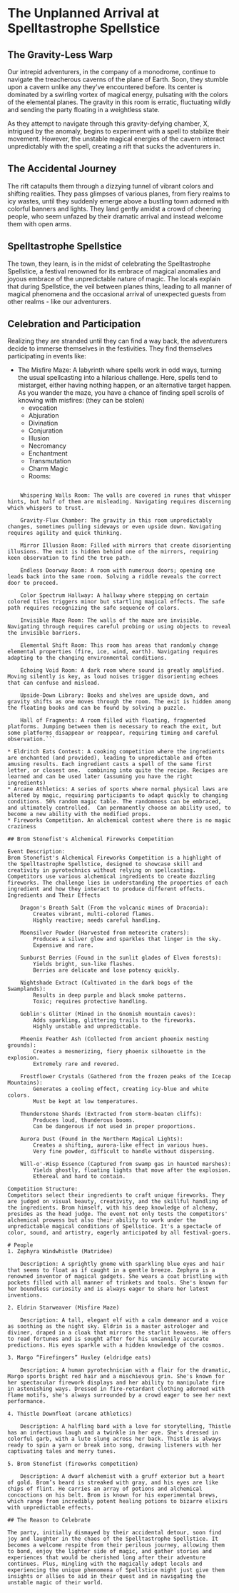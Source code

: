 # The Unplanned Arrival at Spelltastrophe Spellstice

## The Gravity-Less Warp

Our intrepid adventurers, in the company of a monodrome, continue to navigate the treacherous caverns of the plane of Earth. Soon, they stumble upon a cavern unlike any they've encountered before. Its center is dominated by a swirling vortex of magical energy, pulsating with the colors of the elemental planes. The gravity in this room is erratic, fluctuating wildly and sending the party floating in a weightless state.

As they attempt to navigate through this gravity-defying chamber, X, intrigued by the anomaly, begins to experiment with a spell to stabilize their movement. However, the unstable magical energies of the cavern interact unpredictably with the spell, creating a rift that sucks the adventurers in.

## The Accidental Journey

The rift catapults them through a dizzying tunnel of vibrant colors and shifting realities. They pass glimpses of various planes, from fiery realms to icy wastes, until they suddenly emerge above a bustling town adorned with colorful banners and lights. They land gently amidst a crowd of cheering people, who seem unfazed by their dramatic arrival and instead welcome them with open arms.

## Spelltastrophe Spellstice

The town, they learn, is in the midst of celebrating the Spelltastrophe Spellstice, a festival renowned for its embrace of magical anomalies and joyous embrace of the unpredictable nature of magic. The locals explain that during Spellstice, the veil between planes thins, leading to all manner of magical phenomena and the occasional arrival of unexpected guests from other realms - like our adventurers.

## Celebration and Participation

Realizing they are stranded until they can find a way back, the adventurers decide to immerse themselves in the festivities. They find themselves participating in events like:

* The Misfire Maze: A labyrinth where spells work in odd ways, turning the usual spellcasting into a hilarious challenge. Here, spells tend to mistarget, either having nothing happen, or an alternative target happen.  As you wander the maze, you have a chance of finding spell scrolls of knowing with misfires: (they can be stolen)
    * evocation
    * Abjuration
    * Divination
    * Conjuration
    * Illusion
    * Necromancy
    * Enchantment
    * Transmutation
    * Charm Magic
    * Rooms:
```Misfire Maze Rooms and Descriptions

    Whispering Walls Room: The walls are covered in runes that whisper hints, but half of them are misleading. Navigating requires discerning which whispers to trust.

    Gravity-Flux Chamber: The gravity in this room unpredictably changes, sometimes pulling sideways or even upside down. Navigating requires agility and quick thinking.

    Mirror Illusion Room: Filled with mirrors that create disorienting illusions. The exit is hidden behind one of the mirrors, requiring keen observation to find the true path.

    Endless Doorway Room: A room with numerous doors; opening one leads back into the same room. Solving a riddle reveals the correct door to proceed.

    Color Spectrum Hallway: A hallway where stepping on certain colored tiles triggers minor but startling magical effects. The safe path requires recognizing the safe sequence of colors.

    Invisible Maze Room: The walls of the maze are invisible. Navigating through requires careful probing or using objects to reveal the invisible barriers.

    Elemental Shift Room: This room has areas that randomly change elemental properties (fire, ice, wind, earth). Navigating requires adapting to the changing environmental conditions.

    Echoing Void Room: A dark room where sound is greatly amplified. Moving silently is key, as loud noises trigger disorienting echoes that can confuse and mislead.

    Upside-Down Library: Books and shelves are upside down, and gravity shifts as one moves through the room. The exit is hidden among the floating books and can be found by solving a puzzle.

    Hall of Fragments: A room filled with floating, fragmented platforms. Jumping between them is necessary to reach the exit, but some platforms disappear or reappear, requiring timing and careful observation.```

* Eldritch Eats Contest: A cooking competition where the ingredients are enchanted (and provided), leading to unpredictable and often amusing results. Each ingredient casts a spell of the same first letter, or closest one.  combining into quite the recipe. Recipes are learned and can be used later (assuming you have the right ingredients)
* Arcane Athletics: A series of sports where normal physical laws are altered by magic, requiring participants to adapt quickly to changing conditions. 50% random magic table. The randomness can be embraced, and ultimately controlled.  Can permanently choose an ability used, to become a new ability with the modified props.
* Fireworks Competition. An alchemical contest where there is no magic craziness

## Brom Stonefist's Alchemical Fireworks Competition

Event Description:
Brom Stonefist's Alchemical Fireworks Competition is a highlight of the Spelltastrophe Spellstice, designed to showcase skill and creativity in pyrotechnics without relying on spellcasting. Competitors use various alchemical ingredients to create dazzling fireworks. The challenge lies in understanding the properties of each ingredient and how they interact to produce different effects.
Ingredients and Their Effects

    Dragon's Breath Salt (From the volcanic mines of Draconia):
        Creates vibrant, multi-colored flames.
        Highly reactive; needs careful handling.

    Moonsilver Powder (Harvested from meteorite craters):
        Produces a silver glow and sparkles that linger in the sky.
        Expensive and rare.

    Sunburst Berries (Found in the sunlit glades of Elven forests):
        Yields bright, sun-like flashes.
        Berries are delicate and lose potency quickly.

    Nightshade Extract (Cultivated in the dark bogs of the Swamplands):
        Results in deep purple and black smoke patterns.
        Toxic; requires protective handling.

    Goblin's Glitter (Mined in the Gnomish mountain caves):
        Adds sparkling, glittering trails to the fireworks.
        Highly unstable and unpredictable.

    Phoenix Feather Ash (Collected from ancient phoenix nesting grounds):
        Creates a mesmerizing, fiery phoenix silhouette in the explosion.
        Extremely rare and revered.

    Frostflower Crystals (Gathered from the frozen peaks of the Icecap Mountains):
        Generates a cooling effect, creating icy-blue and white colors.
        Must be kept at low temperatures.

    Thunderstone Shards (Extracted from storm-beaten cliffs):
        Produces loud, thunderous booms.
        Can be dangerous if not used in proper proportions.

    Aurora Dust (Found in the Northern Magical Lights):
        Creates a shifting, aurora-like effect in various hues.
        Very fine powder, difficult to handle without dispersing.

    Will-o'-Wisp Essence (Captured from swamp gas in haunted marshes):
        Yields ghostly, floating lights that move after the explosion.
        Ethereal and hard to contain.

Competition Structure:
Competitors select their ingredients to craft unique fireworks. They are judged on visual beauty, creativity, and the skillful handling of the ingredients. Brom himself, with his deep knowledge of alchemy, presides as the head judge. The event not only tests the competitors' alchemical prowess but also their ability to work under the unpredictable magical conditions of Spellstice. It's a spectacle of color, sound, and artistry, eagerly anticipated by all festival-goers.

# People
1. Zephyra Windwhistle (Matridee)

    Description: A sprightly gnome with sparkling blue eyes and hair that seems to float as if caught in a gentle breeze. Zephyra is a renowned inventor of magical gadgets. She wears a coat bristling with pockets filled with all manner of trinkets and tools. She's known for her boundless curiosity and is always eager to share her latest inventions.

2. Eldrin Starweaver (Misfire Maze)

    Description: A tall, elegant elf with a calm demeanor and a voice as soothing as the night sky. Eldrin is a master astrologer and diviner, draped in a cloak that mirrors the starlit heavens. He offers to read fortunes and is sought after for his uncannily accurate predictions. His eyes sparkle with a hidden knowledge of the cosmos.

3. Margo “Firefingers” Huxley (eldridge eats)

    Description: A human pyrotechnician with a flair for the dramatic, Margo sports bright red hair and a mischievous grin. She's known for her spectacular firework displays and her ability to manipulate fire in astonishing ways. Dressed in fire-retardant clothing adorned with flame motifs, she's always surrounded by a crowd eager to see her next performance.

4. Thistle Downfloat (arcane athletics)

    Description: A halfling bard with a love for storytelling, Thistle has an infectious laugh and a twinkle in her eye. She's dressed in colorful garb, with a lute slung across her back. Thistle is always ready to spin a yarn or break into song, drawing listeners with her captivating tales and merry tunes.

5. Brom Stonefist (fireworks competition)

    Description: A dwarf alchemist with a gruff exterior but a heart of gold. Brom’s beard is streaked with gray, and his eyes are like chips of flint. He carries an array of potions and alchemical concoctions on his belt. Brom is known for his experimental brews, which range from incredibly potent healing potions to bizarre elixirs with unpredictable effects.

## The Reason to Celebrate

The party, initially dismayed by their accidental detour, soon find joy and laughter in the chaos of the Spelltastrophe Spellstice. It becomes a welcome respite from their perilous journey, allowing them to bond, enjoy the lighter side of magic, and gather stories and experiences that would be cherished long after their adventure continues. Plus, mingling with the magically adept locals and experiencing the unique phenomena of Spellstice might just give them insights or allies to aid in their quest and in navigating the unstable magic of their world.